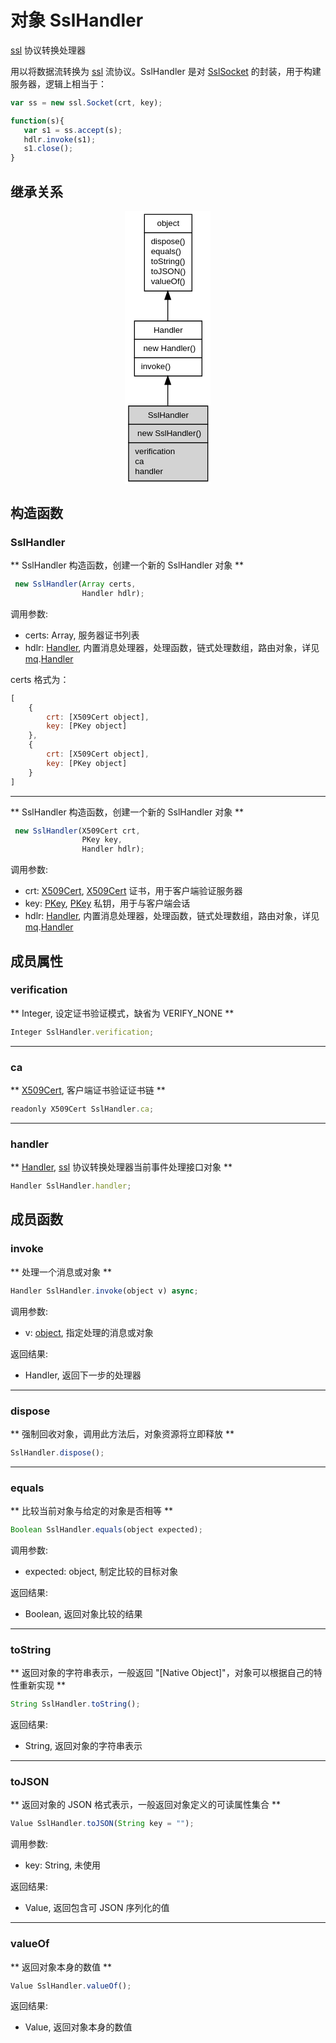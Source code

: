 # 对象 SslHandler
[ssl](../../module/ifs/ssl.md) 协议转换处理器

用以将数据流转换为 [ssl](../../module/ifs/ssl.md) 流协议。SslHandler 是对 [SslSocket](SslSocket.md) 的封装，用于构建服务器，逻辑上相当于：
```JavaScript
var ss = new ssl.Socket(crt, key);

function(s){
   var s1 = ss.accept(s);
   hdlr.invoke(s1);
   s1.close();
}
```

## 继承关系
<div style="text-align: center;"><svg width="103pt" height="328pt" viewBox="0.00 0.00 103.00 328.00" xmlns="http://www.w3.org/2000/svg" xmlns:xlink="http://www.w3.org/1999/xlink">
<g id="graph0" class="graph" transform="scale(1 1) rotate(0) translate(4 324)">
<title>%0</title>
<polygon fill="#ffffff" stroke="transparent" points="-4,4 -4,-324 99,-324 99,4 -4,4"/>
<!-- object -->
<g id="node1" class="node">
<title>object</title>
<g id="a_node1"><a xlink:href="object.md" xlink:title="object">
<polygon fill="#ffffff" stroke="transparent" points="19,-228 19,-320 76,-320 76,-228 19,-228"/>
<polygon fill="none" stroke="#000000" points="19.5,-298 19.5,-320 76.5,-320 76.5,-298 19.5,-298"/>
<text text-anchor="start" x="34.6625" y="-306" font-family="Helvetica,sans-Serif" font-size="10.00" fill="#000000">object</text>
<polygon fill="none" stroke="#000000" points="19.5,-228 19.5,-298 76.5,-298 76.5,-228 19.5,-228"/>
<text text-anchor="start" x="24.5" y="-284" font-family="Helvetica,sans-Serif" font-size="10.00" fill="#000000"> dispose()</text>
<text text-anchor="start" x="24.5" y="-272" font-family="Helvetica,sans-Serif" font-size="10.00" fill="#000000"> equals()</text>
<text text-anchor="start" x="24.5" y="-260" font-family="Helvetica,sans-Serif" font-size="10.00" fill="#000000"> toString()</text>
<text text-anchor="start" x="24.5" y="-248" font-family="Helvetica,sans-Serif" font-size="10.00" fill="#000000"> toJSON()</text>
<text text-anchor="start" x="24.5" y="-236" font-family="Helvetica,sans-Serif" font-size="10.00" fill="#000000"> valueOf()</text>
</a>
</g>
</g>
<!-- Handler -->
<g id="node2" class="node">
<title>Handler</title>
<g id="a_node2"><a xlink:href="Handler.md" xlink:title="Handler">
<polygon fill="#ffffff" stroke="transparent" points="7,-126 7,-192 88,-192 88,-126 7,-126"/>
<polygon fill="none" stroke="#000000" points="7.5,-170 7.5,-192 88.5,-192 88.5,-170 7.5,-170"/>
<text text-anchor="start" x="30.4985" y="-178" font-family="Helvetica,sans-Serif" font-size="10.00" fill="#000000">Handler</text>
<polygon fill="none" stroke="#000000" points="7.5,-148 7.5,-170 88.5,-170 88.5,-148 7.5,-148"/>
<text text-anchor="start" x="12.5" y="-156" font-family="Helvetica,sans-Serif" font-size="10.00" fill="#000000">  new Handler()</text>
<polygon fill="none" stroke="#000000" points="7.5,-126 7.5,-148 88.5,-148 88.5,-126 7.5,-126"/>
<text text-anchor="start" x="12.5" y="-134" font-family="Helvetica,sans-Serif" font-size="10.00" fill="#000000"> invoke()</text>
</a>
</g>
</g>
<!-- object&#45;&gt;Handler -->
<g id="edge1" class="edge">
<title>object-&gt;Handler</title>
<path fill="none" stroke="#000000" d="M47.5,-217.6502C47.5,-208.8735 47.5,-200.0612 47.5,-192.0314"/>
<polygon fill="#000000" stroke="#000000" points="44.0001,-217.8877 47.5,-227.8877 51.0001,-217.8878 44.0001,-217.8877"/>
</g>
<!-- SslHandler -->
<g id="node3" class="node">
<title>SslHandler</title>
<g id="a_node3"><a xlink:title="SslHandler">
<polygon fill="#d3d3d3" stroke="transparent" points="0,0 0,-90 95,-90 95,0 0,0"/>
<polygon fill="none" stroke="#000000" points=".5,-68 .5,-90 95.5,-90 95.5,-68 .5,-68"/>
<text text-anchor="start" x="23.5545" y="-76" font-family="Helvetica,sans-Serif" font-size="10.00" fill="#000000">SslHandler</text>
<polygon fill="none" stroke="#000000" points=".5,-46 .5,-68 95.5,-68 95.5,-46 .5,-46"/>
<text text-anchor="start" x="5.5" y="-54" font-family="Helvetica,sans-Serif" font-size="10.00" fill="#000000">  new SslHandler()</text>
<polygon fill="none" stroke="#000000" points=".5,0 .5,-46 95.5,-46 95.5,0 .5,0"/>
<text text-anchor="start" x="5.5" y="-32" font-family="Helvetica,sans-Serif" font-size="10.00" fill="#000000"> verification</text>
<text text-anchor="start" x="5.5" y="-20" font-family="Helvetica,sans-Serif" font-size="10.00" fill="#000000"> ca</text>
<text text-anchor="start" x="5.5" y="-8" font-family="Helvetica,sans-Serif" font-size="10.00" fill="#000000"> handler</text>
</a>
</g>
</g>
<!-- Handler&#45;&gt;SslHandler -->
<g id="edge2" class="edge">
<title>Handler-&gt;SslHandler</title>
<path fill="none" stroke="#000000" d="M47.5,-115.5605C47.5,-107.3264 47.5,-98.6915 47.5,-90.3987"/>
<polygon fill="#000000" stroke="#000000" points="44.0001,-115.72 47.5,-125.72 51.0001,-115.7201 44.0001,-115.72"/>
</g>
</g>
</svg></div>

## 构造函数
        
### SslHandler
** SslHandler 构造函数，创建一个新的 SslHandler 对象 **
```JavaScript
 new SslHandler(Array certs,
                Handler hdlr);
```

调用参数:
* certs: Array, 服务器证书列表
* hdlr: [Handler](Handler.md), 内置消息处理器，处理函数，链式处理数组，路由对象，详见 [mq](../../module/ifs/mq.md).[Handler](Handler.md)

certs 格式为：
```JavaScript
[
    {
        crt: [X509Cert object],
        key: [PKey object]
    },
    {
        crt: [X509Cert object],
        key: [PKey object]
    }
]
```

--------------------------
** SslHandler 构造函数，创建一个新的 SslHandler 对象 **
```JavaScript
 new SslHandler(X509Cert crt,
                PKey key,
                Handler hdlr);
```

调用参数:
* crt: [X509Cert](X509Cert.md), [X509Cert](X509Cert.md) 证书，用于客户端验证服务器
* key: [PKey](PKey.md), [PKey](PKey.md) 私钥，用于与客户端会话
* hdlr: [Handler](Handler.md), 内置消息处理器，处理函数，链式处理数组，路由对象，详见 [mq](../../module/ifs/mq.md).[Handler](Handler.md)

## 成员属性
        
### verification
** Integer, 设定证书验证模式，缺省为 VERIFY_NONE **
```JavaScript
Integer SslHandler.verification;
```

--------------------------
### ca
** [X509Cert](X509Cert.md), 客户端证书验证证书链 **
```JavaScript
readonly X509Cert SslHandler.ca;
```

--------------------------
### handler
** [Handler](Handler.md), [ssl](../../module/ifs/ssl.md) 协议转换处理器当前事件处理接口对象 **
```JavaScript
Handler SslHandler.handler;
```

## 成员函数
        
### invoke
** 处理一个消息或对象 **
```JavaScript
Handler SslHandler.invoke(object v) async;
```

调用参数:
* v: [object](object.md), 指定处理的消息或对象

返回结果:
* Handler, 返回下一步的处理器

--------------------------
### dispose
** 强制回收对象，调用此方法后，对象资源将立即释放 **
```JavaScript
SslHandler.dispose();
```

--------------------------
### equals
** 比较当前对象与给定的对象是否相等 **
```JavaScript
Boolean SslHandler.equals(object expected);
```

调用参数:
* expected: object, 制定比较的目标对象

返回结果:
* Boolean, 返回对象比较的结果

--------------------------
### toString
** 返回对象的字符串表示，一般返回 "[Native Object]"，对象可以根据自己的特性重新实现 **
```JavaScript
String SslHandler.toString();
```

返回结果:
* String, 返回对象的字符串表示

--------------------------
### toJSON
** 返回对象的 JSON 格式表示，一般返回对象定义的可读属性集合 **
```JavaScript
Value SslHandler.toJSON(String key = "");
```

调用参数:
* key: String, 未使用

返回结果:
* Value, 返回包含可 JSON 序列化的值

--------------------------
### valueOf
** 返回对象本身的数值 **
```JavaScript
Value SslHandler.valueOf();
```

返回结果:
* Value, 返回对象本身的数值

